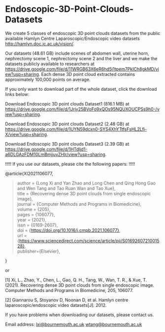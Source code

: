 # Endoscopic-3D-Point-Clouds-Datasets


We create 5 classes of endoscopic 3D point clouds datasets from the public available Hamlyn Centre Laparoscopic/Endoscopic video datasets http://hamlyn.doc.ic.ac.uk/vision/. 

Our datasets (48.61 GB) include scenes of abdomen wall, uterine horn, nephrectomy scene 1, nephrectomy scene 2 and the liver and we make the datasets publicly available to researchers at https://drive.google.com/file/d/11WRGB63X6eR6hd5i1tpem7PkICh8gkMD/view?usp=sharing. Each dense 3D point cloud extracted contains approximately 100,000 points on average. 

If you only want to download part of the whole dataset, click the download links below:

Download Endoscopic 3D point clouds Dataset1 (816.1 MB) at https://drive.google.com/file/d/1Jrjy25BVoFo9xQOs95NQUXOUCPSs9h0-/view?usp=sharing.

Download Endoscopic 3D point clouds Dataset2 (2.48 GB) at https://drive.google.com/file/d/1UYN59dcxn0-SYS4XhYTtfsFsHL2Lfj-X/view?usp=sharing.

Download Endoscopic 3D point clouds Dataset3 (2.39 GB) at https://drive.google.com/file/d/1HTdljd1-a6DLGAzFDM10LmBmjjuyZHIr/view?usp=sharing.


!!!!! If you use our datasets, please cite the following papers: !!!!!

@article{XI2021106077,  
> author = {Long Xi and Yan Zhao and Long Chen and Qing Hong Gao and Wen Tang and Tao Ruan Wan and Tao Xue},  
> title = {Recovering dense 3D point clouds from single endoscopic image},  
  >journal = {Computer Methods and Programs in Biomedicine},  
  >volume = {205},  
  >pages = {106077},  
  >year = {2021},  
  >issn = {0169-2607},  
  >doi = {https://doi.org/10.1016/j.cmpb.2021.106077},  
  >url = {https://www.sciencedirect.com/science/article/pii/S0169260721001528},  
  >publisher={Elsevier},  
    
}

or 

[1] Xi, L., Zhao, Y., Chen, L., Gao, Q. H., Tang, W., Wan, T. R., & Xue, T. (2021). Recovering dense 3D point clouds from single endoscopic image. Computer Methods and Programs in Biomedicine, 205, 106077. 

[2] Giannarou S, Stoyanov D, Noonan D, et al. Hamlyn centre laparoscopic/endoscopic video datasets[J]. 2012. 

If you have problems when downloading our datasets, please contact us. 

Email address: 
lxi@bournemouth.ac.uk
wtang@bournemouth.ac.uk
